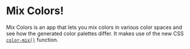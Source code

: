 # Mix Colors!

Mix Colors is an app that lets you mix colors in various color spaces and see how the generated color palettes differ. It makes use of the new CSS [`color-mix()`](https://developer.mozilla.org/en-US/docs/Web/CSS/color_value/color-mix) function.
